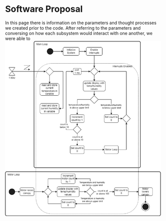 # Software Proposal
In this page there is information on the parameters and thought processes we created prior to the code. After referring to the parameters and conversing on how each subsystem would interact with one another, we were able to 
![image caption](Software_Proposal.drawio.png)
